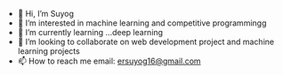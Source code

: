 - 👋 Hi, I’m Suyog
- 👀 I’m interested in machine learning and competitive programmingg
- 🌱 I’m currently learning ...deep learning
- 💞️ I’m looking to collaborate on web development project and machine learning projects
- 📫 How to reach me email: ersuyog16@gmail.com

<!---
ErSuyog16/ErSuyog16 is a ✨ special ✨ repository because its `README.md` (this file) appears on your GitHub profile.
You can click the Preview link to take a look at your changes.
--->
